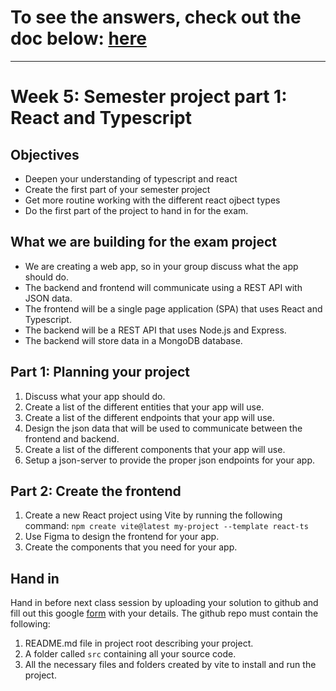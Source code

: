 # To see the answers, check out the doc below: [here](https://docs.google.com/document/d/10sMMaLOVtc_BvnQ9Vex5iBIQ9JwFXJkzIGE3BPa0lm0/edit?usp=sharing)

---

# Week 5: Semester project part 1: React and Typescript

## Objectives

- Deepen your understanding of typescript and react
- Create the first part of your semester project
- Get more routine working with the different react ojbect types
- Do the first part of the project to hand in for the exam.

## What we are building for the exam project

- We are creating a web app, so in your group discuss what the app should do.
- The backend and frontend will communicate using a REST API with JSON data.
- The frontend will be a single page application (SPA) that uses React and Typescript.
- The backend will be a REST API that uses Node.js and Express.
- The backend will store data in a MongoDB database.

## Part 1: Planning your project

1. Discuss what your app should do.
2. Create a list of the different entities that your app will use.
3. Create a list of the different endpoints that your app will use.
4. Design the json data that will be used to communicate between the frontend and backend.
5. Create a list of the different components that your app will use.
6. Setup a json-server to provide the proper json endpoints for your app.

## Part 2: Create the frontend

1. Create a new React project using Vite by running the following command:
   `npm create vite@latest my-project --template react-ts`
2. Use Figma to design the frontend for your app.
3. Create the components that you need for your app.

## Hand in

Hand in before next class session by uploading your solution to github and fill out this google [form](https://forms.gle/Yzhcp7raAw3d2J53A) with your details.
The github repo must contain the following:

1. README.md file in project root describing your project.
2. A folder called `src` containing all your source code.
3. All the necessary files and folders created by vite to install and run the project.
